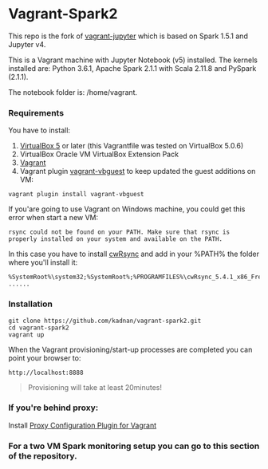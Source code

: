 # Vagrant-Spark2

This repo is the fork of [vagrant-jupyter](https://github.com/giabar/vagrant-jupyter) which is based on Spark 1.5.1 and Jupyter v4.

This is a Vagrant machine with Jupyter Notebook (v5) installed.
The kernels installed are: Python 3.6.1, Apache Spark 2.1.1 with Scala 2.11.8 and PySpark (2.1.1).

The notebook folder is: /home/vagrant.


### Requirements
You have to install:

1. [VirtualBox 5](https://www.virtualbox.org/wiki/Downloads) or later (this Vagrantfile was tested on VirtualBox 5.0.6)
2. VirtualBox Oracle VM VirtualBox Extension Pack
3. [Vagrant](https://www.vagrantup.com)
4. Vagrant plugin [vagrant-vbguest](https://github.com/dotless-de/vagrant-vbguest) to keep updated the guest additions on VM:
```
vagrant plugin install vagrant-vbguest
```

If you'are going to use Vagrant on Windows machine, you could get this error when start a new VM:
```
rsync could not be found on your PATH. Make sure that rsync is properly installed on your system and available on the PATH.
```
In this case you have to install [cwRsync](http://www.rsync.net/resources/howto/windows_rsync.html) and add in your %PATH% the folder where you'll install it:

```
%SystemRoot%\system32;%SystemRoot%;%PROGRAMFILES%\cwRsync_5.4.1_x86_Free; ......
```


### Installation

```
git clone https://github.com/kadnan/vagrant-spark2.git
cd vagrant-spark2
vagrant up
```

When the Vagrant provisioning/start-up processes are completed you can point your browser to:

```
http://localhost:8888
```
> Provisioning will take at least 20minutes!


### If you're behind proxy:

Install [Proxy Configuration Plugin for Vagrant](https://github.com/tmatilai/vagrant-proxyconf/)

### For a two VM Spark monitoring setup you can go to this section of the repository.
